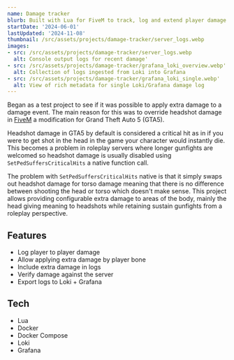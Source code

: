 ```yaml
---
name: Damage tracker
blurb: Built with Lua for FiveM to track, log and extend player damage
startDate: '2024-06-01'
lastUpdated: '2024-11-08'
thumbnail: /src/assets/projects/damage-tracker/server_logs.webp
images:
- src: /src/assets/projects/damage-tracker/server_logs.webp
  alt: Console output logs for recent damage'
- src: /src/assets/projects/damage-tracker/grafana_loki_overview.webp'
  alt: Collection of logs ingested from Loki into Grafana
- src: /src/assets/projects/damage-tracker/grafana_loki_single.webp'
  alt: View of rich metadata for single Loki/Grafana damage log
---
```


Began as a test project to see if it was possible to apply extra damage to a damage event. The main reason for this was to override headshot damage in [FiveM](https://fivem.net/) a modification for Grand Theft Auto 5 (GTA5).

Headshot damage in GTA5 by default is considered a critical hit as in if you were to get shot in the head in the game your character would instantly die. This becomes a problem in roleplay servers where longer gunfights are welcomed so headshot damage is usually disabled using `SetPedSuffersCriticalHits` a native function call.

The problem with `SetPedSuffersCriticalHits` native is that it simply swaps out headshot damage for torso damage meaning that there is no difference between shooting the head or torso which doesn't make sense. This project allows providing configurable extra damage to areas of the body, mainly the head giving meaning to headshots while retaining sustain gunfights from a roleplay perspective.

## Features
- Log player to player damage
- Allow applying extra damage by player bone
- Include extra damage in logs
- Verify damage against the server
- Export logs to Loki + Grafana

## Tech
- Lua
- Docker
- Docker Compose
- Loki
- Grafana
